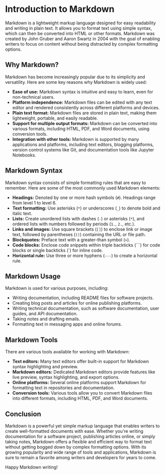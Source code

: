 # Introduction to Markdown

Markdown is a lightweight markup language designed for easy readability and writing in plain text. It allows you to format text using simple syntax, which can then be converted into HTML or other formats. Markdown was created by John Gruber and Aaron Swartz in 2004 with the goal of enabling writers to focus on content without being distracted by complex formatting options.

## Why Markdown?

Markdown has become increasingly popular due to its simplicity and versatility. Here are some key reasons why Markdown is widely used:

- **Ease of use:** Markdown syntax is intuitive and easy to learn, even for non-technical users.
- **Platform independence:** Markdown files can be edited with any text editor and rendered consistently across different platforms and devices.
- **Plain text format:** Markdown files are stored in plain text, making them lightweight, portable, and easily readable.
- **Support for multiple output formats:** Markdown can be converted into various formats, including HTML, PDF, and Word documents, using conversion tools.
- **Integration with other tools:** Markdown is supported by many applications and platforms, including text editors, blogging platforms, version control systems like Git, and documentation tools like Jupyter Notebooks.

## Markdown Syntax

Markdown syntax consists of simple formatting rules that are easy to remember. Here are some of the most commonly used Markdown elements:

- **Headings:** Denoted by one or more hash symbols (`#`). Headings range from level 1 to level 6.
- **Text formatting:** Use asterisks (`*`) or underscores (`_`) to denote bold and italic text.
- **Lists:** Create unordered lists with dashes (`-`) or asterisks (`*`), and ordered lists with numbers followed by periods (`1.`, `2.`, etc.).
- **Links and images:** Use square brackets (`[]`) to enclose link or image text, followed by parentheses (`()`) containing the URL or file path.
- **Blockquotes:** Preface text with a greater-than symbol (`>`).
- **Code blocks:** Enclose code snippets within triple backticks (\`\`\`) for code blocks or single backticks (\`) for inline code.
- **Horizontal rule:** Use three or more hyphens (`---`) to create a horizontal rule.

## Markdown Usage

Markdown is used for various purposes, including:

- Writing documentation, including README files for software projects.
- Creating blog posts and articles for online publishing platforms.
- Writing technical documentation, such as software documentation, user guides, and API documentation.
- Taking notes and drafting emails.
- Formatting text in messaging apps and online forums.

## Markdown Tools

There are various tools available for working with Markdown:

- **Text editors:** Many text editors offer built-in support for Markdown syntax highlighting and preview.
- **Markdown editors:** Dedicated Markdown editors provide features like live preview, syntax highlighting, and export options.
- **Online platforms:** Several online platforms support Markdown for formatting text in repositories and documentation.
- **Conversion tools:** Various tools allow you to convert Markdown files into different formats, including HTML, PDF, and Word documents.


## Conclusion

Markdown is a powerful yet simple markup language that enables writers to create well-formatted documents with ease. Whether you're writing documentation for a software project, publishing articles online, or simply taking notes, Markdown offers a flexible and efficient way to format text without getting bogged down by complex formatting options. With its growing popularity and wide range of tools and applications, Markdown is sure to remain a favorite among writers and developers for years to come.

Happy Markdown writing!
